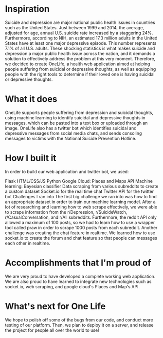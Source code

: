 # Inspiration
Suicide and depression are major national public health issues in countries such as the United States. Just between 1999 and 2014, the average, adjusted for age, annual U.S. suicide rate increased by a staggering 24%. Furthermore, according to NIH, an estimated 17.3 million adults in the United States have at least one major depressive episode. This number represents 7.1% of all U.S. adults. These shocking statistics is what makes suicide and depression a major public health issue across the nation, and it demands a solution to effectively address the problem at this very moment. Therefore, we decided to create OneLife, a health web application aimed at helping people suffering from suicidal or depressive thoughts, as well as equipping people with the right tools to determine if their loved one is having suicidal or depressive thoughts.

# What it does
OneLife supports people suffering from depression and suicidal thoughts, using machine learning to identify suicidal and depressive thoughts in messages, which can be pasted into a text box or uploaded through an image. OneLife also has a twitter bot which identifies suicidal and depressive messages from social media chats, and sends consoling messages to victims with the National Suicide Prevention Hotline.

# How I built it
In order to build our web application and twitter bot, we used:

Flask
HTML/CSS/JS
Python
Google Cloud: Places and Maps API
Machine learning: Bayesian classifier
Data scraping from various subreddits to create a custom dataset
Socket.io for the real time chat
Twitter API for the twitter bot
Challenges I ran into
The first big challenge we ran into was how to find an appropriate dataset in order to train our machine learning model. After a lot of researching and learning how to web scrape effectively, we were able to scrape information from the r/Depression, r/SuicideWatch, r/CasualConversation, and r/All subreddits. Furthermore, the reddit API only allowed a maximum of 100 posts, so we had to learn how to use a wrapper tool called praw in order to scrape 1000 posts from each subreddit. Another challenge was creating the chat feature in realtime. We learned how to use socket.io to create the forum and chat feature so that people can messages each other in realtime.

# Accomplishments that I'm proud of
We are very proud to have developed a complete working web application. We are also proud to have learned to integrate new technologies such as socket.io, web scraping, and google cloud's Places and Map's API.

# What's next for One Life
We hope to polish off some of the bugs from our code, and conduct more testing of our platform. Then, we plan to deploy it on a server, and release the project for people all over the world to use!
